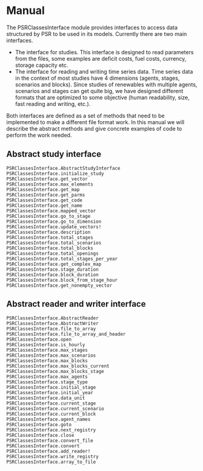 # Manual

The PSRClassesInterface module provides interfaces to access data structured by PSR to be used in its models. Currently there are two main interfaces. 
 * The interface for studies. This interface is designed to read parameters from the files, some examples are deficit costs, fuel costs, currency, storage capacity etc.
 * The interface for reading and writing time series data. Time series data in the context of most studies have 4 dimensions (agents, stages, scenarios and blocks). Since studies of renewables with multiple agents, scenarios and stages can get quite big, we have designed different formats that are optimized to some objective (human readability, size, fast reading and writing, etc.).

Both interfaces are defined as a set of methods that need to be implemented to make a different file format work. In this manual we will describe the abstract methods and give concrete examples of code to perform the work needed.

## Abstract study interface

```@docs
PSRClassesInterface.AbstractStudyInterface
PSRClassesInterface.initialize_study
PSRClassesInterface.get_vector
PSRClassesInterface.max_elements
PSRClassesInterface.get_map
PSRClassesInterface.get_parms
PSRClassesInterface.get_code
PSRClassesInterface.get_name
PSRClassesInterface.mapped_vector
PSRClassesInterface.go_to_stage
PSRClassesInterface.go_to_dimension
PSRClassesInterface.update_vectors!
PSRClassesInterface.description
PSRClassesInterface.total_stages
PSRClassesInterface.total_scenarios
PSRClassesInterface.total_blocks
PSRClassesInterface.total_openings
PSRClassesInterface.total_stages_per_year
PSRClassesInterface.get_complex_map
PSRClassesInterface.stage_duration
PSRClassesInterface.block_duration
PSRClassesInterface.block_from_stage_hour
PSRClassesInterface.get_nonempty_vector
```

## Abstract reader and writer interface

```@docs
PSRClassesInterface.AbstractReader
PSRClassesInterface.AbstractWriter
PSRClassesInterface.file_to_array
PSRClassesInterface.file_to_array_and_header
PSRClassesInterface.open
PSRClassesInterface.is_hourly
PSRClassesInterface.max_stages
PSRClassesInterface.max_scenarios
PSRClassesInterface.max_blocks
PSRClassesInterface.max_blocks_current
PSRClassesInterface.max_blocks_stage
PSRClassesInterface.max_agents
PSRClassesInterface.stage_type
PSRClassesInterface.initial_stage
PSRClassesInterface.initial_year
PSRClassesInterface.data_unit
PSRClassesInterface.current_stage
PSRClassesInterface.current_scenario
PSRClassesInterface.current_block
PSRClassesInterface.agent_names
PSRClassesInterface.goto
PSRClassesInterface.next_registry
PSRClassesInterface.close
PSRClassesInterface.convert_file
PSRClassesInterface.convert
PSRClassesInterface.add_reader!
PSRClassesInterface.write_registry
PSRClassesInterface.array_to_file
```